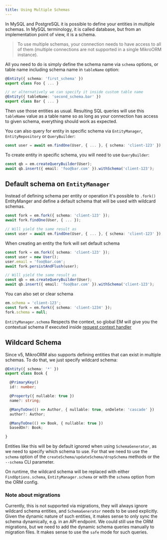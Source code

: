 ```yaml
---
title: Using Multiple Schemas
---
```


In MySQL and PostgreSQL it is possible to define your entities in multiple schemas. In MySQL terminology, it is called database, but from an implementation point of view, it is a schema.

> To use multiple schemas, your connection needs to have access to all of them (multiple connections are not supported in a single MikroORM instance).

All you need to do is simply define the schema name via `schema` options, or table name including schema name in `tableName` option:

```ts
@Entity({ schema: 'first_schema' })
export class Foo { ... }

// or alternatively we can specify it inside custom table name
@Entity({ tableName: 'second_schema.bar' })
export class Bar { ... }
```

Then use those entities as usual. Resulting SQL queries will use this `tableName` value as a table name so as long as your connection has access to given schema, everything should work as expected.

You can also query for entity in specific schema via `EntityManager`, `EntityRepository` or `QueryBuilder`:

```ts
const user = await em.findOne(User, { ... }, { schema: 'client-123' });
```

To create entity in specific schema, you will need to use `QueryBuilder`:

```ts
const qb = em.createQueryBuilder(User);
await qb.insert({ email: 'foo@bar.com' }).withSchema('client-123');
```

## Default schema on `EntityManager`

Instead of defining schema per entity or operation it's possible to `.fork()` EntityManger and define a default schema that will be used with wildcard schemas.

```ts
const fork = em.fork({ schema: 'client-123' });
await fork.findOne(User, { ... });

// Will yield the same result as 
const user = await em.findOne(User, { ... }, { schema: 'client-123' });
```

When creating an entity the fork will set default schema

```ts
const fork = em.fork({ schema: 'client-123' });
const user = new User();
user.email = 'foo@bar.com';
await fork.persistAndFlush(user);

// Will yield the same result as
const qb = em.createQueryBuilder(User);
await qb.insert({ email: 'foo@bar.com' }).withSchema('client-123');
```

You can also set or clear schema

```ts
em.schema = 'client-123';
const fork = em.fork({ schema: 'client-1234' });
fork.schema = null;
```

`EntityManager.schema` Respects the context, so global EM will give you the contextual schema if executed inside [request context handler](https://mikro-orm.io/docs/identity-map#-requestcontext-helper)

## Wildcard Schema

Since v5, MikroORM also supports defining entities that can exist in multiple schemas. To do that, we just specify wildcard schema:

```ts
@Entity({ schema: '*' })
export class Book {

  @PrimaryKey()
  id!: number;

  @Property({ nullable: true })
  name?: string;

  @ManyToOne(() => Author, { nullable: true, onDelete: 'cascade' })
  author?: Author;

  @ManyToOne(() => Book, { nullable: true })
  basedOn?: Book;

}
```

Entities like this will be by default ignored when using `SchemaGenerator`, as we need to specify which schema to use. For that we need to use the `schema` option of the `createSchema/updateSchema/dropSchema` methods or the `--schema` CLI parameter.

On runtime, the wildcard schema will be replaced with either `FindOptions.schema`, `EntityManager.schema` or with the `schema` option from the ORM config.

### Note about migrations

Currently, this is not supported via migrations, they will always ignore wildcard schema entities, and `SchemaGenerator` needs to be used explicitly. Given the dynamic nature of such entities, it makes sense to only sync the schema dynamically, e.g. in an API endpoint. We could still use the ORM migrations, but we need to add the dynamic schema queries manually to migration files. It makes sense to use the `safe` mode for such queries.
